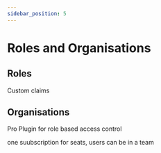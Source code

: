 ```yaml
---
sidebar_position: 5
---
```


# Roles and Organisations

## Roles
 
Custom claims

## Organisations

Pro  Plugin for role based access control

one suubscription for seats, users can be in a team
